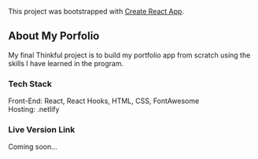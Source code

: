 This project was bootstrapped with [Create React App](https://github.com/facebook/create-react-app).

## About My Porfolio

My final Thinkful project is to build my portfolio app from scratch using the skills I have learned in the program. 

### Tech Stack

Front-End: React, React Hooks, HTML, CSS, FontAwesome<br>
Hosting: .netlify

### Live Version Link

Coming soon... 

